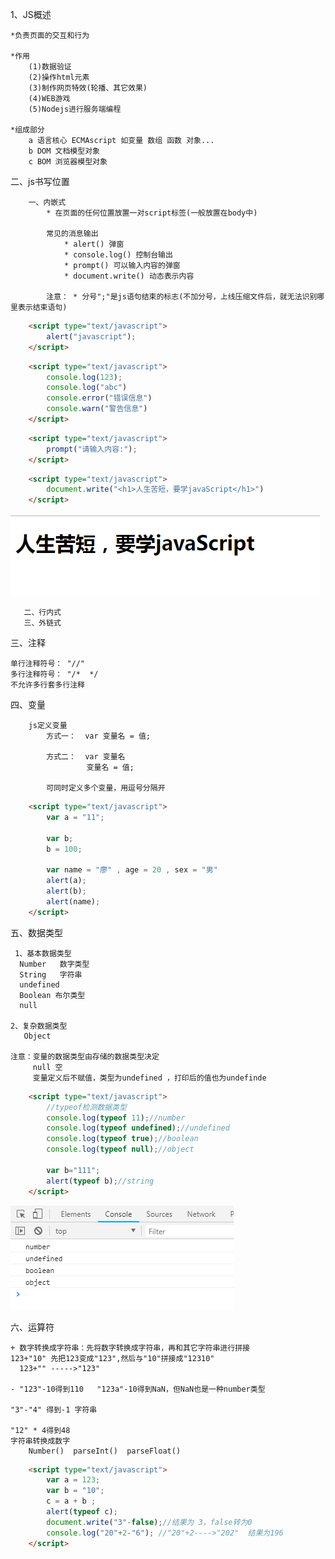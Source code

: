 1、JS概述

    *负责页面的交互和行为
    
    *作用
        (1)数据验证
        (2)操作html元素
        (3)制作网页特效(轮播、其它效果)
        (4)WEB游戏
        (5)Nodejs进行服务端编程
        
    *组成部分
        a 语言核心 ECMAscript 如变量 数组 函数 对象...
        b DOM 文档模型对象
        c BOM 浏览器模型对象
        
二、js书写位置

        一、内嵌式
            * 在页面的任何位置放置一对script标签(一般放置在body中)
            
            常见的消息输出
                * alert() 弹窗
                * console.log() 控制台输出
                * prompt() 可以输入内容的弹窗
                * document.write() 动态表示内容
                
            注意： * 分号";"是js语句结束的标志(不加分号，上线压缩文件后，就无法识别哪里表示结束语句)
```html
	<script type="text/javascript">
		alert("javascript");
	</script>
```

```html
	<script type="text/javascript">
		console.log(123);
		console.log("abc")
		console.error("错误信息")
		console.warn("警告信息")
	</script>
```

```html
	<script type="text/javascript">
		prompt("请输入内容:");
	</script>
```

```html
	<script type="text/javascript">
		document.write("<h1>人生苦短，要学javaScript</h1>")
	</script>
```
![](../picture/00.png)

       二、行内式
       三、外链式
        
三、注释

    单行注释符号： "//"
    多行注释符号： "/*  */
    不允许多行套多行注释

四、变量
        
        js定义变量
            方式一：  var 变量名 = 值;
            
            方式二：  var 变量名
                     变量名 = 值;
                     
            可同时定义多个变量，用逗号分隔开
                    
```html
	<script type="text/javascript">
		var a = "11";

		var b;
		b = 100;

		var name = "廖" , age = 20 , sex = "男" 
		alert(a);
		alert(b);
		alert(name);
	</script>
```

五、数据类型

     1、基本数据类型
      Number   数字类型
      String   字符串
      undefined 
      Boolean 布尔类型
      null
        
    2、复杂数据类型
       Object
     
    注意：变量的数据类型由存储的数据类型决定
         null 空
         变量定义后不赋值，类型为undefined ，打印后的值也为undefinde
            
```html
    <script type="text/javascript">
		//typeof检测数据类型
		console.log(typeof 11);//number
		console.log(typeof undefined);//undefined
		console.log(typeof true);//boolean
		console.log(typeof null);//object

		var b="111";
		alert(typeof b);//string 
	</script>
```

![数据类型](../picture/JS03.png)

六、运算符

    + 数字转换成字符串：先将数字转换成字符串，再和其它字符串进行拼接
    123+"10" 先把123变成"123",然后与"10"拼接成"12310"
      123+"" ----->"123"
      
    - "123"-10得到110   "123a"-10得到NaN，但NaN也是一种number类型  
    
    "3"-"4" 得到-1 字符串  
    
    "12" * 4得到48
    字符串转换成数字
        Number()  parseInt()  parseFloat()
        
```html
	<script type="text/javascript">
		var a = 123;
		var b = "10";
		c = a + b ;
		alert(typeof c);
		document.write("3"-false);//结果为 3，false转为0
		console.log("20"+2-"6"); //"20"+2---->"202"  结果为196
	</script>
```

    

        